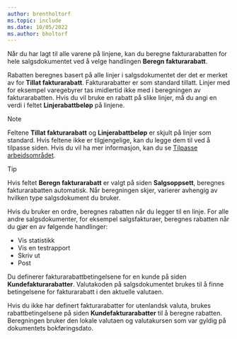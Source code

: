 ```yaml
---
author: brentholtorf
ms.topic: include
ms.date: 10/05/2022
ms.author: bholtorf
---
```

Når du har lagt til alle varene på linjene, kan du beregne fakturarabatten for hele salgsdokumentet ved å velge handlingen **Beregn fakturarabatt**.

Rabatten beregnes basert på alle linjer i salgsdokumentet der det er merket av for **Tillat fakturarabatt**. Fakturarabatter er som standard tillatt. Linjer med for eksempel varegebyrer tas imidlertid ikke med i beregningen av fakturarabatten. Hvis du vil bruke en rabatt på slike linjer, må du angi en verdi i feltet **Linjerabattbeløp** på linjene.  

> [!NOTE]
> Feltene **Tillat fakturarabatt** og **Linjerabattbeløp** er skjult på linjer som standard. Hvis feltene ikke er tilgjengelige, kan du legge dem til ved å tilpasse siden. Hvis du vil ha mer informasjon, kan du se [Tilpasse arbeidsområdet](../ui-personalization-user.md#start-personalizing-by-using-the-personalization-mode).

> [!TIP]
> Hvis feltet **Beregn fakturarabatt** er valgt på siden **Salgsoppsett**, beregnes fakturarabatten automatisk. Når beregningen skjer, varierer avhengig av hvilken type salgsdokument du bruker.
>
> Hvis du bruker en ordre, beregnes rabatten når du legger til en linje. For alle andre salgsdokumenter, for eksempel salgsfakturaer, beregnes rabatten når du gjør en av følgende handlinger:
>
> * Vis statistikk
> * Vis en testrapport
> * Skriv ut
> * Post

Du definerer fakturarabattbetingelsene for en kunde på siden **Kundefakturarabatter**. Valutakoden på salgsdokumentet brukes til å finne betingelsene for fakturarabatt i den aktuelle valutaen.

Hvis du ikke har definert fakturarabatter for utenlandsk valuta, brukes rabattbetingelsene på siden **Kundefakturarabatter** til å beregne rabatten. Beregningen bruker den lokale valutaen og valutakursen som var gyldig på dokumentets bokføringsdato.
